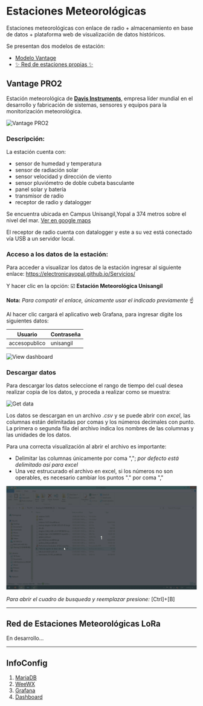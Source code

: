 # Estaciones Meteorológicas

Estaciones meteorológicas con enlace de radio + almacenamiento en base de datos + plataforma web de visualización de datos históricos.

Se presentan dos modelos de estación:

- [Modelo Vantage](#vantage-pro2)
- [:sparkles: Red de estaciones propias :sparkles:](#red-de-estaciones-meteorológicas-lora)

## Vantage PRO2

Estación meteorológica de [**Davis Instruments**](https://www.davisinstruments.com/), empresa líder mundial en el desarrollo y fabricación de sistemas, sensores y equipos para la monitorización meteorológica. 

<img alt="Vantage PRO2" src="https://raw.githubusercontent.com/ElectronicaYopal/WeatherStationsUniSanGil/main/imgs/Vantage.jpg" width=30% height=30%>

### Descripción:

La estación cuenta con:
- sensor de humedad y temperatura
- sensor de radiación solar
- sensor velocidad y dirección de viento
- sensor pluviómetro de doble cubeta basculante
- panel solar y batería
- transmisor de radio
- receptor de radio y datalogger

Se encuentra ubicada en Campus Unisangil,Yopal a 374 metros sobre el nivel del mar.
[Ver en google maps](https://goo.gl/maps/FxejaJAe9rZrjSYg6)

El receptor de radio cuenta con datalogger y este a su vez está conectado vía USB a un servidor local.

### Acceso a los datos de la estación:

Para acceder a visualizar los datos de la estación ingresar al siguiente enlace: https://electronicayopal.github.io/Servicios/

Y hacer clic en la opción: :ballot_box_with_check: **Estación Meteorológica Unisangil**

**Nota:** *Para compatir el enlace, únicamente usar el indicado previamente* :point_up:

Al hacer clic cargará el aplicativo web Grafana, para ingresar digite los siguientes datos:

| Usuario | Contraseña |
| --- | --- |
| accesopublico | unisangil |

![View dashboard](/imgs/viewgrafana.gif)

### Descargar datos

Para descargar los datos seleccione el rango de tiempo del cual desea realizar copia de los datos, y proceda a realizar como se muestra:

![Get data](/imgs/getdata.gif)

Los datos se descargan en un archivo *.csv* y se puede abrir con *excel*, las columnas están delimitadas por comas y los números decimales con punto.
La primera o segunda fila del archivo indica los nombres de las columnas y las unidades de los datos.

Para una correcta visualización al abrir el archivo es importante:
 - Delimitar las columnas únicamente por coma ","; *por defecto está delimitado así para excel*
 - Una vez estrucurado el archivo en excel, si los números no son operables, es necesario cambiar los puntos "." por coma ","

![View data excel](/imgs/dataexcel.gif)

*Para abrir el cuadro de busqueda y reemplazar presione:* [Ctrl]+[B]
______

## Red de Estaciones Meteorológicas LoRa

En desarrollo...

______
## InfoConfig

1. [MariaDB](/MariaDB.md)
2. [WeeWX](/weewx.md)
3. [Grafana](/Grafana.md)
4. [Dashboard](/ConfigDashboard.md)
